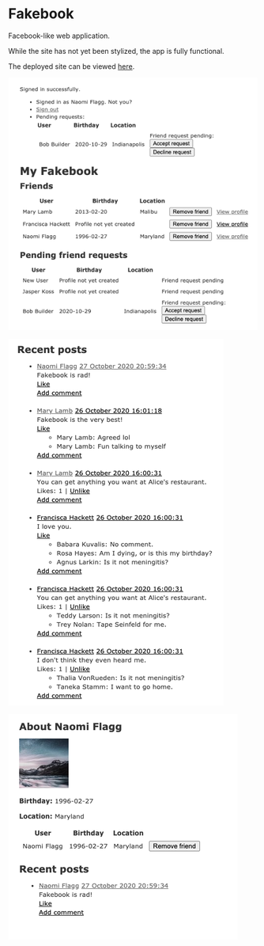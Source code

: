 # Fakebook

Facebook-like web application.

While the site has not yet been stylized, the app is fully functional.

The deployed site can be viewed [here](https://polar-island-23304.herokuapp.com/).

![Fakebook sign-in](app/assets/images/ss1.png)

![Fakebook sign-in](app/assets/images/ss2.png)

![Fakebook sign-in](app/assets/images/ss3.png)
